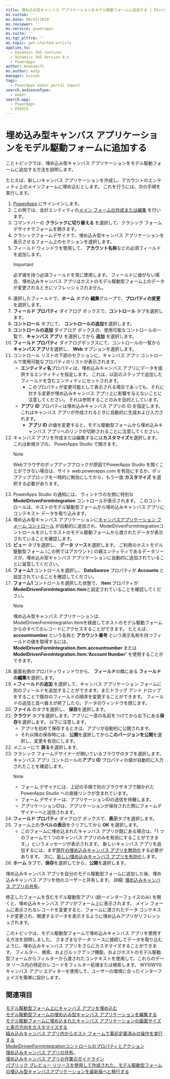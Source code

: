 ```yaml
---
title: 埋め込み型キャンバス アプリケーションをモデル駆動フォームに追加する | MicrosoftDocs
ms.custom: ''
ms.date: 06/25/2019
ms.reviewer: ''
ms.service: powerapps
ms.suite: ''
ms.tgt_pltfrm: ''
ms.topic: get-started-article
applies_to:
  - Dynamics 365 (online)
  - Dynamics 365 Version 9.x
  - PowerApps
author: Aneesmsft
ms.author: matp
manager: kvivek
tags:
  - PowerApps maker portal impact
search.audienceType:
  - maker
search.app:
  - PowerApps
  - D365CE
---
```


# <a name="add-an-embedded-canvas-app-on-a-model-driven-form"></a>埋め込み型キャンバス アプリケーションをモデル駆動フォームに追加する
ことトピックでは、埋め込み型キャンバス アプリケーションをモデル駆動フォームに追加する方法を説明します。

たとえば、新しいキャンバス アプリケーションを作成し、アカウントのエンティティ上のメインフォームに埋め込むとします。 これを行うには、次の手順を実行します。 

1.  [PowerApps](https://web.powerapps.com/?utm_source=padocs&utm_medium=linkinadoc&utm_campaign=referralsfromdoc) にサインインします。
2.  この例では、会計エンティティの[メイン フォームの作成または編集](create-and-edit-forms.md) を行います。 
3.  コマンドバーの **クラシックに切り替える** を選択して、クラシック フォームデザイナでフォームを開きます。
4.  クラシックフォームデザイナで、埋め込み型キャンバス アプリケーションを表示させるフォーム上のセクションを選択します。
5.  フィールド ウィンドウを使用して、 **アカウント名称**などの必須フィールドを追加します。
      > [!IMPORTANT]
      > 必ず値を持つ必須フィールドを常に使用します。 フィールドに値がない場合、埋め込みキャンバス アプリはホストのモデル駆動型フォーム上のデータが変更されるときにリフレッシュされません。
6.  選択したフィールドで、**ホーム** タブの **編集**グループで、**プロパティの変更**を選択します。
7.  **フィールド プロパティ** ダイアログ ボックスで、**コントロール** タブを選択します。
8.  **コントロール** タブにて、 **コントロールの追加**を選択します。
9.  **コントロールの追加** ダイアログ ボックスの、使用可能なコントロールの一覧で、**キャンバス アプリ** を選択してから **追加** を選択します。
10. **フィールド プロパティ** ダイアログボックスにて、コントロールの一覧から **キャンバス アプリ**を選択し、 **Web** オプションを選択します。
11. コントロール リストの下部のセクションに、キャンバス アプリ コントロールで使用可能なプロパティのリストが表示されます。
     - **エンティティ名**プロパティは、埋め込みキャンバス アプリにデータを提供するエンティティを指定します。 これは、以前のステップで追加したフィールドを含むエンティティにセットされます。
         - このプロパティが変更可能として表示される場合であっても、それに対する変更が埋め込みキャンバス アプリ上に影響を与えないことに注意してください。 それは参照することのみを目的としています。
     - **アプリ ID** プロパティは埋め込みキャンバス アプリの ID を指定します。 これはキャンバス アプリが作成されるときに自動的に生成および入力されます。
         - **アプリ ID** の値を変更すると、モデル駆動型フォームから埋め込みキャンバス アプリへのリンクが切断されることに注意してください。
12. キャンバス アプリを作成または編集するには**カスタマイズ**を選択します。 これは新規タブの、 PowerApps Studio で開きます。
       > [!NOTE]
       > Webブラウザのポップアップブロックが原因でPowerApps Studio を開くことができない場合は、サイト web.powerapps.com を有効にするか、ポップアップブロックを一時的に無効にしてから、もう一度 **カスタマイズ** を選択する必要があります。
13. PowerApps Studio の通知には、 ウィンドウの左側に特別な **ModelDrivenFormIntegration** コントロールが表示されます。 このコントロールは、ホストのモデル駆動型フォームから埋め込みキャンバス アプリにコンテキスト データを取り込みます。
14. 埋め込み型キャンバス アプリケーションに[キャンバスアプリケーション フォーム コントロール](../canvas-apps/controls/control-form-detail.md) が自動的に追加され、ModelDrivenFormIntegrationコントロールを介してホストのモデル駆動フォームから渡されたデータが表示されていることを確認します。 
15. **ビュー** タブを選択し、 **データ ソース**を選択します。 ご利用のホストモデル駆動型フォーム (この例ではアカウント) の親エンティティであるデータソースが、埋め込み型キャンバス アプリケーションに自動的に追加されていることに留意してください。
16. **フォーム1** コントロールを選択し、 **DataSource** プロパティが **Accounts** と設定されていることを確認してください。
17. **フォーム1** コントロールを選択した状態で、 **Item** プロパティが **ModelDrivenFormIntegration.Item**と設定されていることを確認してください。
    > [!NOTE]
    > 埋め込み型キャンバス アプリケーションは、ModelDrivenFormIntegration.Itemを経由してホストのモデル駆動フォームからのすべてのレコードにアクセスすることができます。 たとえば、**accountnumber** という名称と **アカウント番号** という表示名称を持つフィールドの値を取得するには、 **ModelDrivenFormIntegration.Item.accountnumber** または **ModelDrivenFormIntegration.Item.'Account Number'** を使用することができます。
18. 画面右側のプロパティウィンドウから、 **フィールド**の隣にある **フィールドの編集**を選択します。
19. **+ フィールドの追加** を選択して、キャンバス アプリケーション フォームに別のフィールドを追加することができます。またドラッグ アンド ドロップをすることで既存のフィールドの順序を変更することができます。 フィールドの追加と並べ替えが終了したら、データのウィンドウを閉じます。
20. **ファイル** のタブを選択し、 **保存**を選択します。
21. **クラウド** タブを選択します。アプリに一意の名前をつけてから右下にある**保存**を選択します。 以下に注意します。 
    -  アプリを初めて保存するときは、アプリが自動的に公開されます。
      -  それ以降の保存時には、**公開**を選択してから**このバージョンを公開**を選択し、変更を有効にします。
22. メニューにて **戻る**を選択します。
23. クラシック フォームデザイナーが開いているブラウザのタブを選択します。 キャンバス アプリ コントロールの**アプリ ID** プロパティの値が自動的に入力されたことを確認します。
    > [!NOTE]
    > - フォーム デザイナには、上記の手順で別のブラウザタブで開かれた PowerApps Studio への直接リンクが含まれています。
    > - フォーム デザイナーは、アプリケーションIDの送信を待機します。 
    > - アプリケーションIDは、アプリケーションが保存された際にフォームデザイナーへと送信されます。
24. **フィールド プロパティ** ダイアログ ボックスで、**表示**タブを選択します。
25. フォーム上の**ラベルの表示**をクリアしてから **OK** を選択します。
    -   このフォームに埋め込まれたキャンバス アプリが既にある場合は、「1 つのフォームで 1 つのキャンバス アプリのみを有効にすることができます。」というメッセージが表示されます。 新しいキャンバス アプリを追加するには、まず[現在の埋め込みキャンバス アプリを無効化](embedded-canvas-app-guidelines.md#disable-an-embedded-canvas-app)する必要があります。 次に、[新しい埋め込みキャンバス アプリを有効化](embedded-canvas-app-guidelines.md#enable-an-embedded-canvas-app)します。
26. **ホーム** タブで、**保存**を選択してから、**公開**を選択します。

埋め込みキャンバス アプリを自分のモデル駆動型フォームに追加した後、埋め込みキャンバス アプリを他のユーザーと共有します。 詳細: [埋め込みキャンバス アプリの共有](share-embedded-canvas-app.md)。

修正したフォームを含むモデル駆動型アプリ (統一インターフェイスのみ) を開くと、埋め込みキャンバス アプリがフォーム上に表示されます。 メイン フォームに表示されるレコードを変更すると、フォームに渡されたデータ コンテキストが変更され、関連するデータを表示するように埋め込みアプリがリフレッシュされます。

このトピックは、モデル駆動型フォームで埋め込みキャンバス アプリを使用する方法を説明しました。 さまざまなデータ ソースに接続してデータを取り込むように、埋め込みキャンバス アプリをさらにカスタマイズすることができます。 フィルター、検索、およびルックアップ機能、およびホストのモデル駆動型フォームからフィルターから渡されたコンテキストを使用して、これらのデータ ソース内の特定のレコードをフィルター処理または検索します。 WYSIWYG キャンバス アプリ エディターを使用して、ユーザーの環境に合ったインターフェイスを簡単に設計します。

## <a name="see-also"></a>関連項目
[モデル駆動型フォーム上にキャンバス アプリを埋め込む](embed-canvas-app-in-form.md) <br />
[モデル駆動型フォームの埋め込み型キャンバス アプリケーションを編集する](embedded-canvas-app-edit-classic-designer.md) <br />
[モデル駆動フォームに埋め込まれたキャンバス アプリケーションの画面サイズと表示方向をカスタマイズする](embedded-canvas-app-customize-screen.md) <br />
[組み込みキャンバス アプリ内からホスト フォームで事前定義済みの操作を実行する](embedded-canvas-app-actions.md) <br />
[ModelDrivenFormIntegrationコントロールのプロパティとアクション](embedded-canvas-app-properties-actions.md) <br />
[埋め込みキャンバス アプリの共有](share-embedded-canvas-app.md)。 <br />
[埋め込みキャンバス アプリの作業のガイドライン](embedded-canvas-app-guidelines.md) <br />
[パブリック プレビュー リリースを使用して作成された、モデル駆動型フォームの埋込み型キャンバスアプリケーションを最新版へと移行する](embedded-canvas-app-migrate-from-preview.md) <br />
